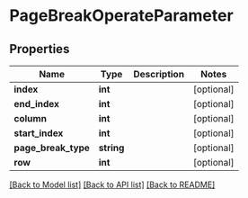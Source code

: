 # PageBreakOperateParameter

## Properties
Name | Type | Description | Notes
------------ | ------------- | ------------- | -------------
**index** | **int** |  | [optional] 
**end_index** | **int** |  | [optional] 
**column** | **int** |  | [optional] 
**start_index** | **int** |  | [optional] 
**page_break_type** | **string** |  | [optional] 
**row** | **int** |  | [optional] 

[[Back to Model list]](../README.md#documentation-for-models) [[Back to API list]](../README.md#documentation-for-api-endpoints) [[Back to README]](../README.md)


